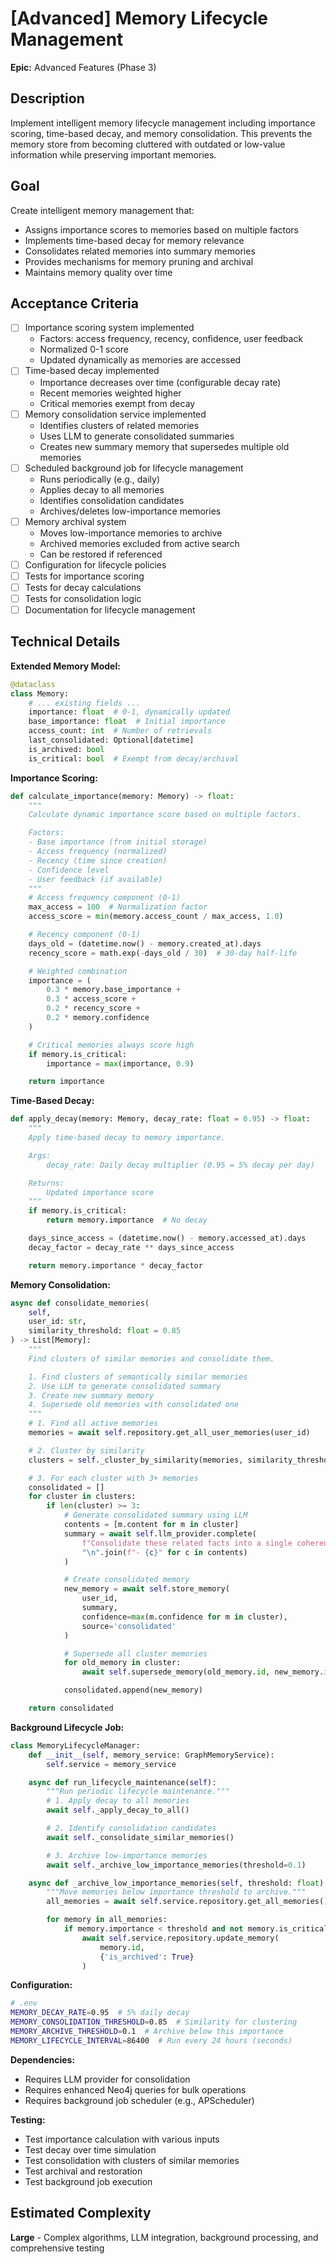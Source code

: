 # [Advanced] Memory Lifecycle Management

**Epic:** Advanced Features (Phase 3)

## Description

Implement intelligent memory lifecycle management including importance scoring, time-based decay, and memory consolidation. This prevents the memory store from becoming cluttered with outdated or low-value information while preserving important memories.

## Goal

Create intelligent memory management that:
- Assigns importance scores to memories based on multiple factors
- Implements time-based decay for memory relevance
- Consolidates related memories into summary memories
- Provides mechanisms for memory pruning and archival
- Maintains memory quality over time

## Acceptance Criteria

- [ ] Importance scoring system implemented
  - Factors: access frequency, recency, confidence, user feedback
  - Normalized 0-1 score
  - Updated dynamically as memories are accessed
- [ ] Time-based decay implemented
  - Importance decreases over time (configurable decay rate)
  - Recent memories weighted higher
  - Critical memories exempt from decay
- [ ] Memory consolidation service implemented
  - Identifies clusters of related memories
  - Uses LLM to generate consolidated summaries
  - Creates new summary memory that supersedes multiple old memories
- [ ] Scheduled background job for lifecycle management
  - Runs periodically (e.g., daily)
  - Applies decay to all memories
  - Identifies consolidation candidates
  - Archives/deletes low-importance memories
- [ ] Memory archival system
  - Moves low-importance memories to archive
  - Archived memories excluded from active search
  - Can be restored if referenced
- [ ] Configuration for lifecycle policies
- [ ] Tests for importance scoring
- [ ] Tests for decay calculations
- [ ] Tests for consolidation logic
- [ ] Documentation for lifecycle management

## Technical Details

**Extended Memory Model:**
```python
@dataclass
class Memory:
    # ... existing fields ...
    importance: float  # 0-1, dynamically updated
    base_importance: float  # Initial importance
    access_count: int  # Number of retrievals
    last_consolidated: Optional[datetime]
    is_archived: bool
    is_critical: bool  # Exempt from decay/archival
```

**Importance Scoring:**
```python
def calculate_importance(memory: Memory) -> float:
    """
    Calculate dynamic importance score based on multiple factors.

    Factors:
    - Base importance (from initial storage)
    - Access frequency (normalized)
    - Recency (time since creation)
    - Confidence level
    - User feedback (if available)
    """
    # Access frequency component (0-1)
    max_access = 100  # Normalization factor
    access_score = min(memory.access_count / max_access, 1.0)

    # Recency component (0-1)
    days_old = (datetime.now() - memory.created_at).days
    recency_score = math.exp(-days_old / 30)  # 30-day half-life

    # Weighted combination
    importance = (
        0.3 * memory.base_importance +
        0.3 * access_score +
        0.2 * recency_score +
        0.2 * memory.confidence
    )

    # Critical memories always score high
    if memory.is_critical:
        importance = max(importance, 0.9)

    return importance
```

**Time-Based Decay:**
```python
def apply_decay(memory: Memory, decay_rate: float = 0.95) -> float:
    """
    Apply time-based decay to memory importance.

    Args:
        decay_rate: Daily decay multiplier (0.95 = 5% decay per day)

    Returns:
        Updated importance score
    """
    if memory.is_critical:
        return memory.importance  # No decay

    days_since_access = (datetime.now() - memory.accessed_at).days
    decay_factor = decay_rate ** days_since_access

    return memory.importance * decay_factor
```

**Memory Consolidation:**
```python
async def consolidate_memories(
    self,
    user_id: str,
    similarity_threshold: float = 0.85
) -> List[Memory]:
    """
    Find clusters of similar memories and consolidate them.

    1. Find clusters of semantically similar memories
    2. Use LLM to generate consolidated summary
    3. Create new summary memory
    4. Supersede old memories with consolidated one
    """
    # 1. Find all active memories
    memories = await self.repository.get_all_user_memories(user_id)

    # 2. Cluster by similarity
    clusters = self._cluster_by_similarity(memories, similarity_threshold)

    # 3. For each cluster with 3+ memories
    consolidated = []
    for cluster in clusters:
        if len(cluster) >= 3:
            # Generate consolidated summary using LLM
            contents = [m.content for m in cluster]
            summary = await self.llm_provider.complete(
                f"Consolidate these related facts into a single coherent statement:\n" +
                "\n".join(f"- {c}" for c in contents)
            )

            # Create consolidated memory
            new_memory = await self.store_memory(
                user_id,
                summary,
                confidence=max(m.confidence for m in cluster),
                source='consolidated'
            )

            # Supersede all cluster memories
            for old_memory in cluster:
                await self.supersede_memory(old_memory.id, new_memory.id)

            consolidated.append(new_memory)

    return consolidated
```

**Background Lifecycle Job:**
```python
class MemoryLifecycleManager:
    def __init__(self, memory_service: GraphMemoryService):
        self.service = memory_service

    async def run_lifecycle_maintenance(self):
        """Run periodic lifecycle maintenance."""
        # 1. Apply decay to all memories
        await self._apply_decay_to_all()

        # 2. Identify consolidation candidates
        await self._consolidate_similar_memories()

        # 3. Archive low-importance memories
        await self._archive_low_importance_memories(threshold=0.1)

    async def _archive_low_importance_memories(self, threshold: float):
        """Move memories below importance threshold to archive."""
        all_memories = await self.service.repository.get_all_memories()

        for memory in all_memories:
            if memory.importance < threshold and not memory.is_critical:
                await self.service.repository.update_memory(
                    memory.id,
                    {'is_archived': True}
                )
```

**Configuration:**
```bash
# .env
MEMORY_DECAY_RATE=0.95  # 5% daily decay
MEMORY_CONSOLIDATION_THRESHOLD=0.85  # Similarity for clustering
MEMORY_ARCHIVE_THRESHOLD=0.1  # Archive below this importance
MEMORY_LIFECYCLE_INTERVAL=86400  # Run every 24 hours (seconds)
```

**Dependencies:**
- Requires LLM provider for consolidation
- Requires enhanced Neo4j queries for bulk operations
- Requires background job scheduler (e.g., APScheduler)

**Testing:**
- Test importance calculation with various inputs
- Test decay over time simulation
- Test consolidation with clusters of similar memories
- Test archival and restoration
- Test background job execution

## Estimated Complexity

**Large** - Complex algorithms, LLM integration, background processing, and comprehensive testing
